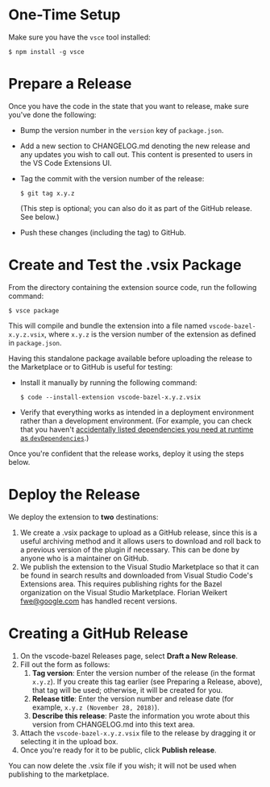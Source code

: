 # One-Time Setup

Make sure you have the `vsce` tool installed:

```
$ npm install -g vsce
```

# Prepare a Release

Once you have the code in the state that you want to release, make sure you've done the following:

- Bump the version number in the `version` key of `package.json`.
- Add a new section to CHANGELOG.md denoting the new release and any updates you wish to call out. This content is presented to users in the VS Code Extensions UI.
- Tag the commit with the version number of the release:

  ```
  $ git tag x.y.z
  ```

  (This step is optional; you can also do it as part of the GitHub release. See below.)

- Push these changes (including the tag) to GitHub.

# Create and Test the .vsix Package

From the directory containing the extension source code, run the following command:

```
$ vsce package
```

This will compile and bundle the extension into a file named `vscode-bazel-x.y.z.vsix`, where `x.y.z` is the version number of the extension as defined in `package.json`.

Having this standalone package available before uploading the release to the Marketplace or to GitHub is useful for testing:

- Install it manually by running the following command:

  ```
  $ code --install-extension vscode-bazel-x.y.z.vsix
  ```

- Verify that everything works as intended in a deployment environment rather than a development environment. (For example, you can check that you haven't [accidentally listed dependencies you need at runtime as `devDependencies`](https://github.com/bazelbuild/vscode-bazel/issues/14).)

Once you're confident that the release works, deploy it using the steps below.

# Deploy the Release

We deploy the extension to **two** destinations:

1. We create a .vsix package to upload as a GitHub release, since this is a useful archiving method and it allows users to download and roll back to a previous version of the plugin if necessary. This can be done by anyone who is a maintainer on GitHub.
2. We publish the extension to the Visual Studio Marketplace so that it can be found in search results and downloaded from Visual Studio Code's Extensions area. This requires publishing rights for the Bazel organization on the Visual Studio Marketplace. Florian Weikert <fwe@google.com> has handled recent versions.

# Creating a GitHub Release

1. On the vscode-bazel Releases page, select **Draft a New Release**.
2. Fill out the form as follows:
   1. **Tag version**: Enter the version number of the release (in the format `x.y.z`). If you create this tag earlier (see Preparing a Release, above), that tag will be used; otherwise, it will be created for you.
   2. **Release title**: Enter the version number and release date (for example, `x.y.z (November 28, 2018)`).
   3. **Describe this release**: Paste the information you wrote about this version from CHANGELOG.md into this text area.
3. Attach the `vscode-bazel-x.y.z.vsix` file to the release by dragging it or selecting it in the upload box.
4. Once you're ready for it to be public, click **Publish release**.

You can now delete the .vsix file if you wish; it will not be used when publishing to the marketplace.
